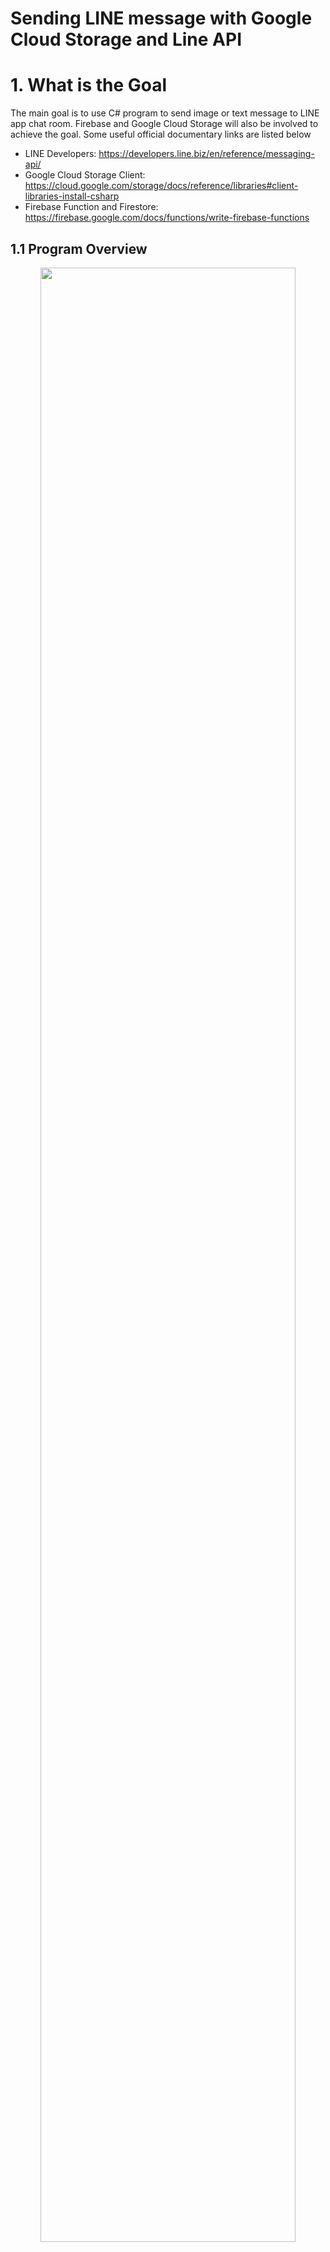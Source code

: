 # Sending LINE message with Google Cloud Storage and Line API
# 1. What is the Goal <br />

The main goal is to use C# program to send image or text message to LINE app chat room. Firebase and Google Cloud Storage will also be involved to achieve the goal. Some useful official documentary links are listed below
* LINE Developers: https://developers.line.biz/en/reference/messaging-api/
* Google Cloud Storage Client: https://cloud.google.com/storage/docs/reference/libraries#client-libraries-install-csharp
* Firebase Function and Firestore: https://firebase.google.com/docs/functions/write-firebase-functions

## 1.1 Program Overview
<p align="center">
<img src="/image/overview1.jpg" height="90%" width="90%">  
  
  System structure
</p>

As you can see from the above image of the structure of our program, there are many elements. Have you ever think why do we need so many parts to achieve such simple goal? The reason are as following
* LINE user ID is not the same one you usually used to add new friend. The ID contains numeric and alphabetic characters such as "U9d70e010e48a1t93634a60cf1a5y9a46". You will need a function running on the cloud to serve as a Webhook for LINE to communicate with and then retrieve the ID. So here comes the ```Firebase function```. It will serve as the API for LINE to call and provide LINE user ID to our function. The LINE user ID then be stored in ```Firestore``` (a database) for later usage.
*  You may use C# program on your local PC to send pure text message to users via LINE API, however, image cannot. You need to upload your image to a cloud and expose it with URL, and then send this URL via LINE API to the users. So here comes the ```Google Cloud Storage``` to server as a online storage for your image and provide the accessability with URL.

## 1.2 Step to the Goal
<p align="center">
<img src="/image/step.jpg" height="90%" width="90%">  
  
  Steps to the goal 
</p>

# 2. LINE Developer Console Configuration
Please follow the steps in the following LINE official link to configure your developer console.
https://developers.line.biz/en/docs/messaging-api/getting-started/

I would set the Auto-response messages status (In Response settings) to Off. 

# 3. Firebase Functions and Firestore Database
Firebase functions will serve as Webhook of LINE (LINE explain: When an event occurs, such as when a user adds your LINE Official Account as a friend or sends a message, the LINE Platform sends an HTTPS POST request to the webhook URL). Notice that using ```Firestore``` database is free while ```Functions``` requires your project to be upgraded to ```Blaze``` plan (pay by your usage)

Please go through following two link

1. How to start Firebase Function project: https://firebase.google.com/docs/functions/get-started
2. How to make Firebase Functions work with LINE [PDF](https://github.com/Dungyichao/Google-Cloud-Storage-and-Line-API/blob/main/reference/%E2%80%9CLINE%20Messaging%20API%E2%80%9D%20x%20%E2%80%9CFirebase%20(Cloud...%2B%20Firestore)%E2%80%9D%20_%20by%20Siratee%20K.pdf)

## 3.1 Firestore Database
<p align="center">
<img src="/image/firestore.jpg" height="90%" width="90%">  
  
  Firestore database
</p>

## 3.2 Firebase Functions

Use the following command to create Functions folder and related documents
```cmd
$npm install firebase-functions@latest firebase-admin@latest --save
$npm install -g firebase-tools
$firebase init functions
```
Some sample code would look like the following
```javascript
const functions = require('firebase-functions');
const admin = require('firebase-admin');
admin.initializeApp();
exports.addMessage = functions.https.onRequest(async (req, res) => {
  const original = req.query.text;
  const writeResult = await admin.firestore().collection('messages').add({original: original});
  res.json({result: `Message with ID: ${writeResult.id} added.`});
});
```
In ```.eslintrc.js``` which check your code rule, we need some modification to save our life.
https://www.programmersought.com/article/46885832344/
```json
module.exports = {
  root: true,
  env: {
    es6: true,
    node: true,
  },
  extends: [
    "eslint:recommended",
  ],
  rules: {
    quotes: ["error", "double"],
    "no-unused-vars":"off",
  },
};
```
Now you can deploy your function onto Firebase
```cmd
$firebase deploy --only functions
```
or
```
$firebase deploy --only "functions:addMessage"
```
Where addMessage is your function name. You can then find the function trigger URL in your Firebase Console (in tab Functions. URL would look like https://us-central1-projectname-3f2d0.cloudfunctions.net/addMessage)

However, after you deploy, you might encounter error: Forbidden....when you try to call the URL of your functions in the browser. Please follow the following link to solve the problem
https://lukestoolkit.blogspot.com/2020/06/google-cloud-functions-error-forbidden.html
Go to the following link: https://console.cloud.google.com/functions/list . Select your project. Check the check box of the function which you encounter error. Click on ```ADD MEMBER```. In the new members field, type in "allUsers" and select the "allUsers" option. In the "Select a role" dropdown, select Cloud Functions then Cloud Functions Invoker.

If you get everything right with above addMessage function, you can then deploy the following code onto Firebase Function. 
```javascript
const functions = require("firebase-functions");
const fetch = require("node-fetch");
var admin = require("firebase-admin");

admin.initializeApp(functions.config().firebase);
const db = admin.firestore();
//var serviceAccount = require("path/to/serviceAccountKey.json");
// // Create and Deploy Your First Cloud Functions
// // https://firebase.google.com/docs/functions/write-firebase-functions
//

 exports.helloWorld = functions.https.onRequest((request, response) => {
   functions.logger.info("Hello logs!", {structuredData: true});
   response.send("Hello from Firebase Line!");
 });

 exports.LineMessAPI = functions.https.onRequest((request, respond) => {
    var event = request.body.events[0]
    functions.logger.log(JSON.stringify(event));
    var userId = event.source.userId;
    var timestamp = event.timestamp;
    var replyToken = event.replyToken;
    var userText = ""
    if (event.type === "message" && event.message.type === "text"){
        userText = event.message.text
    } else {
        userText = "(Message type is not text)";
    }
    db.collection("chat-history").doc(timestamp.toString()).set({
        "userId": userId,
        "Message": userText,
        "timestamp": timestamp
    })

    db.collection("Customer").doc(userId).get().then( returnData =>{
        if (returnData.exists){
          var name = returnData.data().name
          var surname = returnData.data().surname
          var nickname = returnData.data().nickname
          reply_message(replyToken, `Hello ${nickname}(${name} ${surname})`)
        } else {
          reply_message(replyToken, "You are not the customer, Register?")
        }
        return null
    }).catch(err => {
        console.log(err)
    })

    return respond.status(200).send(request.method);
});

const LINE_HEADER = {
    "Content-Type": "application/json",
    "Authorization": "Bearer pb2iNzDae3dfP5igReOzv8Rpcdsgrahnw0eH2LAe4/WLXuvJrgN/VcOGLAe69wDiaHL7wPvFfsda35ldsasdfqCaXjs4wB04t89/1O/w1cDnyilFU="
  }

function reply_message(replytoken,textfrom){
    fetch("https://api.line.me/v2/bot/message/reply",{
        method: "post",
        body:    JSON.stringify({
            replyToken: replytoken,
            messages: [
              {
                type: "text",
                text: textfrom
              }
            ]
          }),
        headers: LINE_HEADER,
    }).then(res => res.json())
    .then(json => functions.logger.log(JSON.stringify(json)))
}
```
Note that in ```"Authorization": "Bearer XXOOXX``` where XXOOXX is Channel access token configured in LINE Developer Console mentioned in previous section. You should keep the Channel access token secure.

Make sure that the above function ```LineMessAPI``` be accessible to public (we did'nt put much effort on the security here, so make sure you know how to configure rule when deploy in real business). Put the LineMessAPI URL into ```Webhook URL``` in LINE Developer Console under the channel you just created.
<p align="center">
<img src="/image/webhook_setting.jpg" height="90%" width="90%">  
  
  Webhook settings in LINE Developer Console
</p>

# 4. LINE Chat and Postman Testing
After you complete above section, use your LINE app on your cellphone and add (Home --> Add Friend --> QR code --> Scan the channel QR code) the newly created channel. You will then receive a auto reply message from the channel. At the same time, LINE also trigger the Webhook URL, so our function ```LineMessAPI```  should be recording the LINE user ID (for example: U4d709010e49a0f83634p70cf1a0e0a76)who just add the channel to friend.

In LINE Developers documents about Message API --> Message --> Send push message ([link](https://developers.line.biz/en/reference/messaging-api/#send-push-message)). A example request looks like the following
```Shell
curl -v -X POST https://api.line.me/v2/bot/message/push \
-H 'Content-Type: application/json' \
-H 'Authorization: Bearer {channel access token}' \
-d '{
    "to": "U4d709010e49a0f83634p70cf1a0e0a76",
    "messages":[
        {
            "type":"text",
            "text":"Hello, world1"
        },
        {
            "type":"text",
            "text":"Hello, world2"
        }
    ]
}'
```
We will use [Postman](https://www.postman.com/) to send the above request for testing if everything working great. LINE user should receive ```Hello, world1``` from the channel.
<p align="center">
<img src="/image/postman.jpg" height="100%" width="100%">  
  
  Postman send http request
</p>

Sending text message is simple, however, sending image should go through image URL. The request looks like following ([doc](https://developers.line.biz/en/reference/messaging-api/#image-message)). 
```json
{
    "type": "image",
    "originalContentUrl": "https://example.com/original.jpg",
    "previewImageUrl": "https://example.com/preview.jpg"
}
```
Our next task is to upload some image to the cloud and generate an URL of the image so that we can send the URL to LINE user.

# 5. Google Cloud Storage

Please go through the following link first to setup the Google Cloud Storage. ([Document link](https://cloud.google.com/storage/docs/reference/libraries#client-libraries-install-csharp))

## 5.1 Service Account
You are required to create a Service account in ```Google Cloud Platform --> IAM & Admin --> Service Accounts``` (Google explain: A service account represents a Google Cloud service identity, such as code running on Compute Engine VMs, App Engine apps, or systems running outside Google). In the DETAILS of the service account, click on ```SHOW DOMAIN-WIDE DELEGATION``` --> check the ```Enable Google Workspace Domain-wide Delegation``` and SAVE. You will be assigned with a email for this service account like ```some_service_account_name@gteshwa-3d9870.iam.gserviceaccount.com```.

Then, create a service account key, a JSON key file will be downloaded to your computer. Put that JSON key file into your C# project solution folder. Put the following code in your c# program (at the place after InitializeComponent). I didn't use PowerShell nor Command Prompt because they are not working for my case. 
```C#
Environment.SetEnvironmentVariable("GOOGLE_APPLICATION_CREDENTIALS", @"C:\Users\admin\Desktop\SomeProjectSolutionFolder\JsonkeyName-3d9f0-8b3859shyd480.json");
// this means the json key will represent its identity to access the Google Cloud Storage bucket
```

## 5.2 Bucket
On the left panel of Google Cloud Platform, you can find ```Cloud Storage``` in the Storage section. Then click ```CREATE BUCKET``` to create a bucket which will be the place to store objects which you uploaded. In the Location type, I would choose ```Region``` because my target LINE user are near me. Then choose ```Standard``` for default storage class. After you create a bucket, now comes the permssions part. 

### 5.2.1  Permission for Service Account
First, Remove public access prevention. Second, add the service account you created (use service account email address ```some_service_account_name@gteshwa-3d9870.iam.gserviceaccount.com```) to this bucket permission new Member (so that your C# program can access and upload to this bucket) and make the role to ```Storage Object Admin```. 

### 5.2.2 Permission for Public Viewer
Add ```allUsers``` as new member and make the role to ```Storage Object Viewer``` so that every LINE user can see the image you send via URL. 

# 6. C# Program Send Image and Text Message to LINE App
We will now demonstrate how to upload image to Google cloud storage and send text and image message to LINE app.

## 6.1 Upload Object to Google Cloud Storage Bucket
The following C# function will upload object to the new created bucket
```C#
// Call the function to upload image in local PC C:\Users\admin\Desktop\LINE\ATT00001.JPG, name the object ATT00001.JPG
UploadGoogleDrive("some_service_account_name", @"C:\Users\admin\Desktop\LINE\ATT00001.JPG", "ATT00001.JPG");

//Functions which upload object to bucket
public void UploadGoogleDrive(string bucketName, string localPath, string objectName)
{
     var storage = StorageClient.Create();
     using (var fileStream = File.OpenRead(localPath))
     {
        storage.UploadObject(bucketName, objectName, null, fileStream);
     }
     Console.WriteLine($"Uploaded {objectName}.");
}
```
After you successfully uploaded the object, the URL for this object for public to access will look like ```https://storage.googleapis.com/your_bucket_name/ATT00001.JPG ```

## 6.2 Send Text Message in LINE App
```C#
public void LINE_Send_Text()
{
   string send_string = "Some string";
   var client = new RestClient("https://api.line.me/v2/bot/message/multicast");
   client.Timeout = -1;
   var request = new RestRequest(Method.POST);
   request.AddHeader("Content-Type", "application/json");
   request.AddHeader("Authorization", "Bearer pb2iNzDae3dfP5igReOzv8Rpcdsgrahnw0eH2LAe4/WLXuvJrgN/VcOGLAe69wDiaHL7wPvFfsda35ldsasdfqCaXjs4wB04t89/1O/w1cDnyilFU=");
   string body2 = String.Format("{{\"to\": [\"U4d709010e49a0f83634p70cf1a0e0a76\"], \"messages\":[{{\"type\":\"text\",\"text\":\"{0}\"}}]}}", send_string);
   request.AddParameter("application/json", body2, ParameterType.RequestBody);
   IRestResponse response = client.Execute(request);
   Console.WriteLine(response.Content);
}
```

## 6.3 Send Image Message in LINE App
```C#
public void Postman_img()
{
   string send_string = "https://storage.googleapis.com/your_bucket_name/ATT00001.JPG";
   var client = new RestClient("https://api.line.me/v2/bot/message/multicast");
   client.Timeout = -1;
   var request = new RestRequest(Method.POST);
   request.AddHeader("Content-Type", "application/json");
   request.AddHeader("Authorization", "Bearer pb2iNzDae3dfP5igReOzv8Rpcdsgrahnw0eH2LAe4/WLXuvJrgN/VcOGLAe69wDiaHL7wPvFfsda35ldsasdfqCaXjs4wB04t89/1O/w1cDnyilFU=");           
   string body2 = String.Format("{{\"to\": [\"U4d709010e49a0f83634p70cf1a0e0a76\"], \"messages\":[{{\"type\":\"image\",\"originalContentUrl\":\"{0}\",\"previewImageUrl\":\"{0}\"}}]}}", send_string);
   request.AddParameter("application/json", body2, ParameterType.RequestBody);
   IRestResponse response = client.Execute(request);
   Console.WriteLine(response.Content);
}
```

